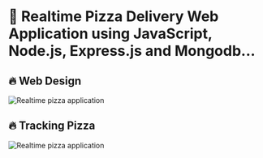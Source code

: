 #  🚀 Realtime Pizza Delivery Web Application using JavaScript, Node.js, Express.js and Mongodb...

## 🔥 Web Design

![Realtime pizza application](https://imgkub.com/images/2022/02/08/Screenshot-2022-02-07-at-11.05.11-PM.png)


## 🔥 Tracking Pizza

![Realtime pizza application](https://www.linkpicture.com/q/Screenshot-2022-02-07-at-11.16.07-PM.png)
